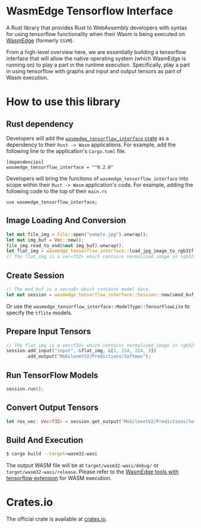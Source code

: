# WasmEdge Tensorflow Interface

A Rust library that provides Rust to WebAssembly developers with syntax for using tensorflow functionality when their Wasm is being executed on [WasmEdge](https://github.com/WasmEdge/WasmEdge) (formerly `SSVM`).

From a high-level overview here, we are essentially building a tensorflow interface that will allow the native operating system (which WasmEdge is running on) to play a part in the runtime execution. Specifically, play a part in using tensorflow with graphs and input and output tensors as part of Wasm execution. 

# How to use this library

## Rust dependency

Developers will add the [`wasmedge_tensorflow_interface` crate](https://crates.io/crates/wasmedge_tensorflow_interface) as a dependency to their `Rust -> Wasm` applications. For example, add the following line to the application's `Cargo.toml` file.
```
[dependencies]
wasmedge_tensorflow_interface = "^0.2.0"
```

Developers will bring the functions of `wasmedge_tensorflow_interface` into scope within their `Rust -> Wasm` application's code. For example, adding the following code to the top of their `main.rs`

```
use wasmedge_tensorflow_interface;
```

## Image Loading And Conversion

```rust
let mut file_img = File::open("sample.jpg").unwrap();
let mut img_buf = Vec::new();
file_img.read_to_end(&mut img_buf).unwrap();
let flat_img = wasmedge_tensorflow_interface::load_jpg_image_to_rgb32f(&img_buf, 224, 224);
// The flat_img is a vec<f32> which contains normalized image in rgb32f format and resized to 224x224.
```

## Create Session

```rust
// The mod_buf is a vec<u8> which contains model data.
let mut session = wasmedge_tensorflow_interface::Session::new(&mod_buf, wasmedge_tensorflow_interface::ModelType::TensorFlow);
```

Or use the `wasmedge_tensorflow_interface::ModelType::TensorFlowLite` to specify the `tflite` models.

## Prepare Input Tensors

```rust
// The flat_img is a vec<f32> which contains normalized image in rgb32f format.
session.add_input("input", &flat_img, &[1, 224, 224, 3])
       .add_output("MobilenetV2/Predictions/Softmax");
```

## Run TensorFlow Models

```rust
session.run();
```

## Convert Output Tensors

```rust
let res_vec: Vec<f32> = session.get_output("MobilenetV2/Predictions/Softmax");
```

## Build And Execution

```bash
$ cargo build --target=wasm32-wasi
```

The output WASM file will be at `target/wasm32-wasi/debug/` or `target/wasm32-wasi/release`.
Please refer to the [WasmEdge tools with tensorflow extension](https://github.com/second-state/WasmEdge-tensorflow-tools) for WASM execution.

# Crates.io

The official crate is available at [crates.io](https://crates.io/crates/wasmedge_tensorflow_interface).
